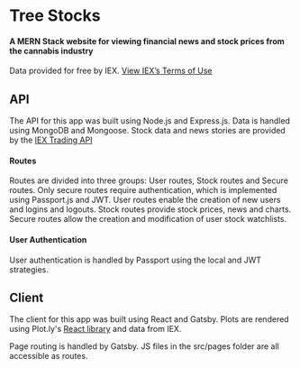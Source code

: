 # Tree Stocks
#### A MERN Stack website for viewing financial news and stock prices from the cannabis industry

Data provided for free by IEX. [View IEX’s Terms of Use](https://iextrading.com/api-exhibit-a/)

## API

The API for this app was built using Node.js and Express.js.
Data is handled using MongoDB and Mongoose.
Stock data and news stories are provided by the [IEX Trading API](https://iextrading.com/developer/docs/)

#### Routes

Routes are divided into three groups: User routes, Stock routes and Secure routes. Only secure routes require authentication, which is implemented using Passport.js and JWT. User routes enable the creation of new users and logins and logouts. Stock routes provide stock prices, news and charts. Secure routes allow the creation and modification of user stock watchlists.

#### User Authentication

User authentication is handled by Passport using the local and JWT strategies.

## Client

The client for this app was built using React and Gatsby. Plots are rendered using Plot.ly's [React library](https://plot.ly/javascript/react/) and data from IEX.

Page routing is handled by Gatsby. JS files in the src/pages folder are all accessible as routes.